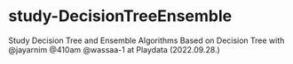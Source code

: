 # study-DecisionTreeEnsemble
Study Decision Tree and Ensemble Algorithms Based on Decision Tree with @jayarnim @410am @wassaa-1 at Playdata (2022.09.28.)
